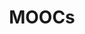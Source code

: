 ---
layout: category
title: "MOOCs"
group: technologies
category: moocs
permalink: /technologies/moocs
sidebar:
  nav: "side-nav"
---